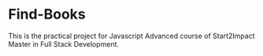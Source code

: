 # Find-Books
This is the practical project for Javascript Advanced course of Start2Impact Master in Full Stack Development.
